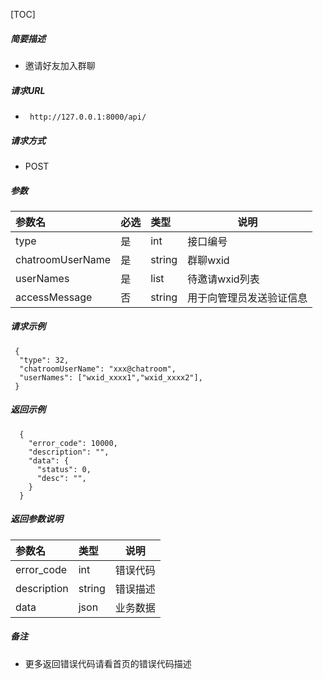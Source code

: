 

[TOC]
    
##### 简要描述

- 邀请好友加入群聊

##### 请求URL
- ` http://127.0.0.1:8000/api/`
  
##### 请求方式
- POST 

##### 参数

| 参数名              | 必选 | 类型     | 说明           |
|:-----------------|:---|:-------|--------------|
| type             | 是  | int    | 接口编号         |
| chatroomUserName | 是  | string | 群聊wxid       |
| userNames        | 是  | list   | 待邀请wxid列表    |
| accessMessage    | 否  | string | 用于向管理员发送验证信息 |

##### 请求示例

```
 {
  "type": 32,
  "chatroomUserName": "xxx@chatroom",
  "userNames": ["wxid_xxxx1","wxid_xxxx2"],
 } 
```

##### 返回示例 

``` 
  {
    "error_code": 10000,
    "description": "",
    "data": {
      "status": 0,
      "desc": "",
    }
  }
```

##### 返回参数说明 

|参数名|类型|说明|
|:-----  |:-----|-----                           |
|error_code |int   |错误代码  |
|description|string|错误描述|
|data|json|业务数据|

##### 备注 

- 更多返回错误代码请看首页的错误代码描述






